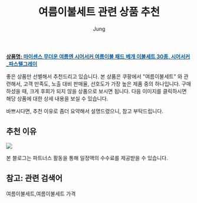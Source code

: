 ﻿---
layout: post
title:  "여름이불세트 관련 상품 추천"
author: Jung
categories: [ 가구/인테리어 ]
tags: [여름이불세트,여름이불세트 가격]
image: https://static.coupangcdn.com/image/vendor_inventory/fb0c/82456295c7496d7a7ac5473e5a33aa649aca13feced10b2e462169bcf16b.jpg 
description: "쿠팡에서 여름이불세트 관련 상품으로 가장 고객 선호도가 높은 제품 중 하나입니다."
---

<a href="https://link.coupang.com/re/AFFSDP?lptag=AF8181387&pageKey=206700036&itemId=610628513&vendorItemId=4602161782&traceid=V0-153-358d92d6b0ed2540"><b>상품명: <font color='#01579B'>마이센스 무더운 여름엔 시어서커 여름이불 패드 베개 이불세트 30종, 시어서커_파스텔그레이</font></b></a>

좋은 상품만 선별해서 추천드리고 있습니다.
본 상품은 쿠팡에서 "여름이불세트" 와 관련해서, 고객 만족도, 노출 대비 판매율, 선호도가 가장 높은 제품 중의 하나입니다.
구매하셨을 때, 크게 후회가 되지 않을 상품으로 보시면 됩니다. 
다음 이미지를 클릭하시면 해당 상품에 대한 상세 내용을 보실 수 있습니다.

바쁘시다면, 추천 이유로 좀더 요약해서 설명드렸으니, 참고 부탁드립니다.

## 추천 이유 

<a href="https://link.coupang.com/re/AFFSDP?lptag=AF8181387&pageKey=206700036&itemId=610628513&vendorItemId=4602161782&traceid=V0-153-358d92d6b0ed2540"><img src="https://thumbnail9.coupangcdn.com/thumbnails/remote/q89/image/vendor_inventory/081d/c48d201eb62aee832e8f1b520a3703a13e7fdd0840b9e301c7e4a6e143a9.jpg"></a> 

본 블로그는 파트너스 활동을 통해 일정액의 수수료를 제공받을 수 있습니다.

## 참고: 관련 검색어    
여름이불세트,여름이불세트 가격